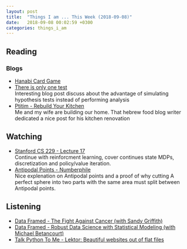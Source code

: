 ```yaml
---
layout: post
title:  "Things I am ... This Week (2018-09-08)"
date:   2018-09-08 00:02:59 +0300
categories: things_i_am
---
```


## Reading 

### Blogs
- [Hanabi Card Game][hanabi]  
- [There is only one test][one_test]  
Interesting blog post discuss about the advantage of simulating hypothesis tests instead of performing analysis  
- [Ptitim - Rebuild Your Kitchen][ptitim]  
Me and my wife are building our home. That hebrew food blog writer dedicated a nice post for his kitchen renovation

## Watching
- [Stanford CS 229 - Lecture 17][cs229]  
Continue with reinforcment learning, cover continues state MDPs, discretization and policy/value iteration.
- [Antipodal Points - Numberphile][antipodal]  
Nice explenation on Antipodal points and a proof of why cutting A perfect sphere into two parts with the same area must split between Antipodal points.

## Listening
- [Data Framed - The Fight Against Cancer (with Sandy Griffith)][dataframe1]
- [Data Framed - Robust Data Science with Statistical Modeling (with Michael Betancourt)][dataframe2]
- [Talk Python To Me - Lektor: Beautiful websites out of flat files][talkp]

[cs229]:https://www.youtube.com/watch?v=LKdFTsM3hl4&t=23s
[antipodal]:https://www.youtube.com/watch?v=G2Blr0LycOI
[dataframe1]:https://www.datacamp.com/community/podcast/fight-against-cancer
[dataframe2]:https://www.datacamp.com/community/podcast/robust-data-science-statistical-modeling
[hanabi]:https://jeremykun.com/2018/08/10/hanabi-a-card-game-for-logicians/
[one_test]:http://allendowney.blogspot.com/2011/05/there-is-only-one-test.html
[ptitim]:http://www.ptitim.com/kitchen_renovation/
[talkp]:https://talkpython.fm/episodes/show/160/lektor-beautiful-websites-out-of-flat-files